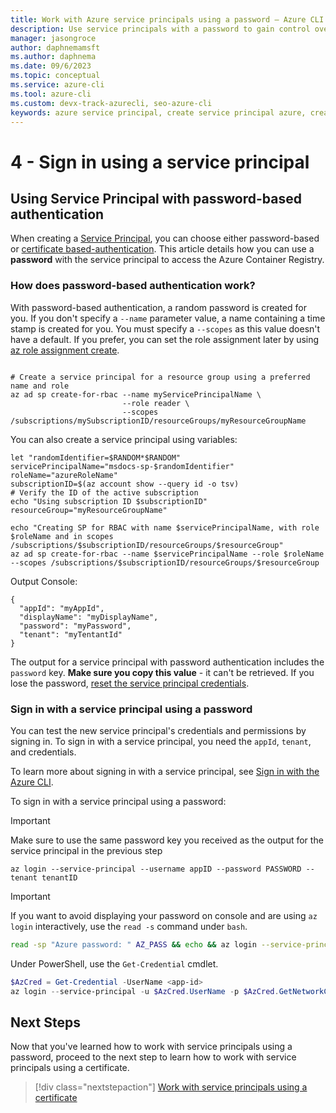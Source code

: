 ```yaml
---
title: Work with Azure service principals using a password – Azure CLI | Microsoft Docs
description: Use service principals with a password to gain control over which Azure resources can be accessed.
manager: jasongroce
author: daphnemamsft
ms.author: daphnema
ms.date: 09/6/2023
ms.topic: conceptual
ms.service: azure-cli
ms.tool: azure-cli
ms.custom: devx-track-azurecli, seo-azure-cli
keywords: azure service principal, create service principal azure, create service principal azure cli
---
```


# 4 - Sign in using a service principal

## Using Service Principal with password-based authentication

When creating a [Service Principal](./azure-cli-sp-tutorial-1.md), you can choose either password-based or [certificate based-authentication](./azure-cli-sp-tutorial-5.md). This article details how you can use a **password** with the service principal to access the Azure Container Registry.

### How does password-based authentication work?

With password-based authentication, a random password is created for you. If you don't specify a `--name` parameter value, a name containing a time stamp is created for you.  You must specify a `--scopes` as this value doesn't have a default.  If you prefer, you can set the role assignment later by using [az role assignment create](/cli/azure/role/assignment#az-role-assignment-create).

```azurecli-interactive

# Create a service principal for a resource group using a preferred name and role
az ad sp create-for-rbac --name myServicePrincipalName \
                         --role reader \
                         --scopes /subscriptions/mySubscriptionID/resourceGroups/myResourceGroupName
```

You can also create a service principal using variables:

```azurecli-interactive
let "randomIdentifier=$RANDOM*$RANDOM"  
servicePrincipalName="msdocs-sp-$randomIdentifier"
roleName="azureRoleName"
subscriptionID=$(az account show --query id -o tsv)
# Verify the ID of the active subscription
echo "Using subscription ID $subscriptionID"
resourceGroup="myResourceGroupName"

echo "Creating SP for RBAC with name $servicePrincipalName, with role $roleName and in scopes /subscriptions/$subscriptionID/resourceGroups/$resourceGroup"
az ad sp create-for-rbac --name $servicePrincipalName --role $roleName --scopes /subscriptions/$subscriptionID/resourceGroups/$resourceGroup
```

Output Console:

```
{
  "appId": "myAppId",
  "displayName": "myDisplayName",
  "password": "myPassword",
  "tenant": "myTentantId"
}

```

The output for a service principal with password authentication includes the `password` key. __Make sure you copy this value__ - it can't be retrieved. If you lose the password, [reset the service principal credentials](./azure-cli-sp-tutorial-7.md).

### Sign in with a service principal using a password

You can test the new service principal's credentials and permissions by signing in. To sign in with a service principal, you need the `appId`, `tenant`, and credentials.

To learn more about signing in with a service principal, see [Sign in with the Azure CLI](authenticate-azure-cli.md).

To sign in with a service principal using a password:

> [!IMPORTANT]
> Make sure to use the same password key you received as the output for the service principal in the previous step

```azurecli-interactive
az login --service-principal --username appID --password PASSWORD --tenant tenantID
```

> [!IMPORTANT]
> If you want to avoid displaying your password on console and are using `az login` interactively,
> use the `read -s` command under `bash`.
>
> ```bash
> read -sp "Azure password: " AZ_PASS && echo && az login --service-principal -u <app-id> -p $AZ_PASS --tenant <tenant>
> ```
>
> Under PowerShell, use the `Get-Credential` cmdlet.
>
> ```powershell
> $AzCred = Get-Credential -UserName <app-id>
> az login --service-principal -u $AzCred.UserName -p $AzCred.GetNetworkCredential().Password --tenant <tenant>
> ```


## Next Steps

Now that you've learned how to work with service principals using a password, proceed to the next step to learn how to work with service principals using a certificate.

> [!div class="nextstepaction"]
> [Work with service principals using a certificate](./azure-cli-sp-tutorial-5.md)